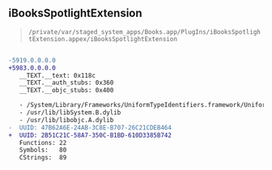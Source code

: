 ## iBooksSpotlightExtension

> `/private/var/staged_system_apps/Books.app/PlugIns/iBooksSpotlightExtension.appex/iBooksSpotlightExtension`

```diff

-5919.0.0.0.0
+5983.0.0.0.0
   __TEXT.__text: 0x118c
   __TEXT.__auth_stubs: 0x360
   __TEXT.__objc_stubs: 0x400

   - /System/Library/Frameworks/UniformTypeIdentifiers.framework/UniformTypeIdentifiers
   - /usr/lib/libSystem.B.dylib
   - /usr/lib/libobjc.A.dylib
-  UUID: 47B62A6E-24AB-3C8E-B707-26C21CDEB464
+  UUID: 2B51C21C-58A7-350C-B1BD-610D3385B742
   Functions: 22
   Symbols:   80
   CStrings:  89

```
